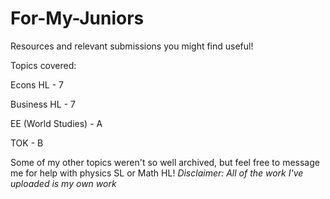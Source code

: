 # For-My-Juniors
Resources and relevant submissions you might find useful! 
<p>
<p>Topics covered:
<p> Econs HL - 7
<p>Business HL - 7
<p>EE (World Studies) - A
<p>TOK - B

Some of my other topics weren't so well archived, but feel free to message me for help with physics SL or Math HL! 
<I>Disclaimer: All of the work I've uploaded is my own work</i>
